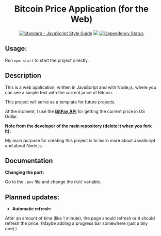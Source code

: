 <h1 align="center">Bitcoin Price Application (for the Web)</h1>

<p align="center">
    <a href="https://standardjs.com"><img src="https://img.shields.io/badge/code_style-standard-brightgreen.svg" alt="Standard - JavaScript Style Guide"></a>
    <a href="https://discord.gg/ccpgH3b"><img src="https://discordapp.com/api/guilds/358751806697897984/embed.png" /></a>
    <a href='https://gemnasium.com/github.com/julianYaman/bitcoinPriceApplication_web'><img src="https://gemnasium.com/badges/github.com/julianYaman/bitcoinPriceApplication_web.svg" alt="Dependency Status" /></a>
</p>

## Usage:
Run ```npm start``` to start the project directly.


## Description

This is a web application, written in JavaScript and with Node.js, where you can see a simple text with the current price of Bitcoin. 

This project will serve as a template for future projects.


At the moment, I use the **[BitPay API](https://bitpay.com/api/rates/usd)** for getting the current price in US Dollar.

**Note from the developer of the main repository (delete it when you fork it):**

My main purpose for creating this project is to learn more about JavaScript and about Node.js.

## Documentation

**Changing the port:**

Go to the ``.env`` file and change the ``PORT`` variable.

## Planned updates:

- **Automatic refresh:** 

After an amount of time (like 1 minute), the page should refresh or it should refresh the price. 
(Maybe adding a progress bar somewhere (just a tiny one) )





